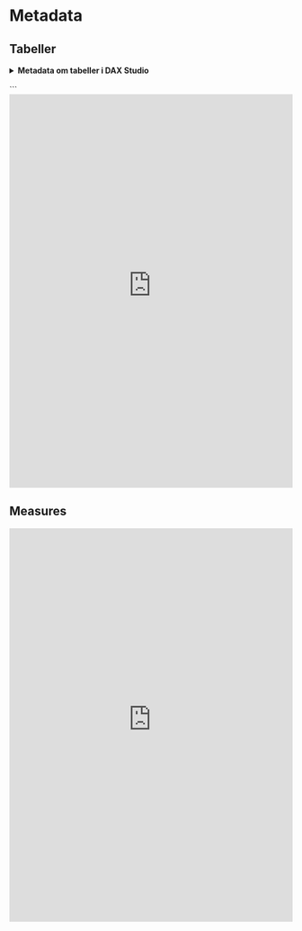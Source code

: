 # Metadata

## Tabeller

<details>
   <summary><b>Metadata om tabeller i DAX Studio</b></summary>
   <center>
      ```SQL
       USE [Flis2_LønHR_v2];

       SELECT
        col.TABLE_SCHEMA AS 'Skema'
        ,col.TABLE_NAME AS 'Tabel'
        ,col.ORDINAL_POSITION as ' '
        ,COALESCE(LEFT(keys.CONSTRAINT_NAME,1), NULL) AS '_Key'
        ,col.COLUMN_NAME AS 'Kolonne'
        ,DATA_TYPE AS 'Type'
        --,CHARACTER_MAXIMUM_LENGTH AS 'CharMaxLength'
        --,NUMERIC_PRECISION AS 'NumPrec'
        --,DATETIME_PRECISION AS 'dtPrec'
        ,COALESCE(DATETIME_PRECISION, NUMERIC_PRECISION, CHARACTER_MAXIMUM_LENGTH, NULL ) AS 'Len/Prec'
        ,CASE WHEN IS_NULLABLE = 'YES' THEN 'Y' ELSE 'N' END AS 'NULLs'
        ,COALESCE(colDesc.columnDescription, NULL) AS '_Beskrivelse'
       FROM INFORMATION_SCHEMA.COLUMNS col
       INNER JOIN information_schema.TABLES tbl 
           ON col.table_name = tbl.table_name
       LEFT JOIN INFORMATION_SCHEMA.KEY_COLUMN_USAGE keys ON 1=1
          AND keys.TABLE_SCHEMA = col.TABLE_SCHEMA
          AND keys.TABLE_NAME = col.TABLE_NAME
          AND keys.COLUMN_NAME = col.COLUMN_NAME			
       LEFT JOIN (
           SELECT 
         sc.object_id
         ,sc.column_id
         ,sc.name
         ,colProp.[value] AS 'ColumnDescription'
           FROM sys.columns sc
           INNER JOIN sys.extended_properties colProp
               ON colProp.major_id = sc.object_id
                   AND colProp.minor_id = sc.column_id
                   AND colProp.name = 'MS_Description' 
        ) colDesc
        ON colDesc.object_id = object_id(tbl.table_schema + '.' + tbl.table_name)
        AND colDesc.name = col.COLUMN_NAME
       WHERE 1=1
        and col.TABLE_SCHEMA in ('chru_cube','DM_FL_HR')--(@sch)
       ORDER BY Skema asc, Tabel ASC, ' ' ASC
       ```
      </center>
</details>
<br>    ```
    

<center>
<iframe width="100%" height="700" frameborder="0" scrolling="no" src="https://regionh-my.sharepoint.com/personal/nicolai_schmidt_01_regionh_dk1/_layouts/15/Doc.aspx?sourcedoc={c7c4140c-dc3a-4d83-955c-b6ae4c7ba5db}&action=embedview&wdAllowInteractivity=FALSE&Item=tbl_tabeller&&wdHideGridlines=TRUE&wdHideHeaders=TRUE&wdInConfigurator=TRUE&wdInConfigurator=TRUE&edesNext=TRUE&edrtees6=FALSE&resen=FALSE&ed1JS=FALSE&wdHideSheetTabs=TRUE&ActiveCell=A1000"></iframe>
</center>
 

## Measures
<center>
<iframe width="100%" height="700" frameborder="0" scrolling="no" src="https://regionh-my.sharepoint.com/personal/nicolai_schmidt_01_regionh_dk1/_layouts/15/Doc.aspx?sourcedoc={c7c4140c-dc3a-4d83-955c-b6ae4c7ba5db}&action=embedview&wdAllowInteractivity=FALSE&wdHideGridlines=TRUE&wdHideHeaders=TRUE&wdInConfigurator=TRUE&wdInConfigurator=TRUE&edesNext=TRUE&edrtees6=FALSE&resen=FALSE&ed1JS=FALSE&wdHideSheetTabs=TRUE&Item=tbl_measures&ActiveCell=A1000"></iframe>
</center>



<!--
&action=embedview
&wdAllowInteractivity=FALSE
&Item=measures
&wdHideGridlines=TRUE
&wdHideHeaders=TRUE
&wdInConfigurator=TRUE
&wdInConfigurator=TRUE
&edesNext=TRUE
&edrtees6=FALSE
&resen=FALSE
&ed1JS=FALSE
&wdHideSheetTabs=TRUE
&ActiveCell=A1000
-->


